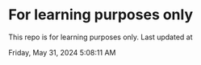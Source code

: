# For learning purposes only
This repo is for learning purposes only.
Last updated at

Friday, May 31, 2024 5:08:11 AM

